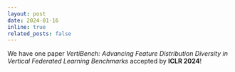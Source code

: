 ```yaml
---
layout: post
date: 2024-01-16
inline: true
related_posts: false
---
```


We have one paper _VertiBench: Advancing Feature Distribution Diversity in Vertical Federated Learning Benchmarks_ accepted by **ICLR 2024**!
